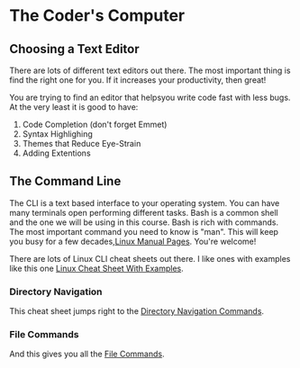 # The Coder's Computer 

## Choosing a Text Editor

There are lots of different text editors out there. The most important thing is find the right one for you. If it increases your productivity, then great!

You are trying to find an editor that helpsyou write code fast with less bugs. At the very least it is good to have:

1. Code Completion (don't forget Emmet)
2. Syntax Highlighing
3. Themes that Reduce Eye-Strain
4. Adding Extentions


## The Command Line 
The CLI is a text based interface to your operating system. You can have many terminals open performing different tasks. Bash is a common shell and the one we will be using in this course. Bash is rich with commands. The most important command you need to know is "man". This will keep you busy for a few decades,[Linux Manual Pages](https://man7.org/linux/man-pages/dir_section_1.html). You're welcome!

There are lots of Linux CLI cheat sheets out there. I like ones with examples like this one [Linux Cheat Sheet With Examples](https://phoenixnap.com/kb/linux-commands-cheat-sheet#file-commands).

### Directory Navigation

This cheat sheet jumps right to the [Directory Navigation Commands](https://phoenixnap.com/kb/linux-commands-cheat-sheet#directory-navigation).


### File Commands
And this gives you all the [File Commands](https://phoenixnap.com/kb/linux-commands-cheat-sheet#file-commands).
